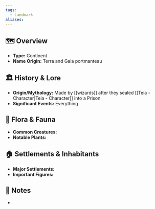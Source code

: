 ```yaml
---
tags:
  - Landmark
aliases:
---
```

## 🗺️ Overview
- **Type:** Continent
- **Name Origin:** Terra and Gaia portmanteau
## 🏛️ History & Lore
- **Origin/Mythology:** Made by [[wizards]] after they sealed [[Teia - Character|Teia - Character]] into a Prison
- **Significant Events:**  Everything
## 🌿 Flora & Fauna
- **Common Creatures:** 
- **Notable Plants:** 
## 🏠 Settlements & Inhabitants
- **Major Settlements:** 
- **Important Figures:** 
## 📜 Notes
- 
